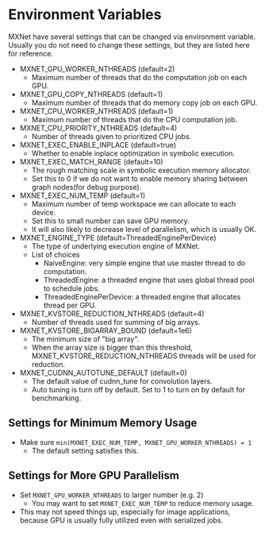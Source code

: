 Environment Variables
=====================
MXNet have several settings that can be changed via environment variable.
Usually you do not need to change these settings, but they are listed here for reference.

* MXNET_GPU_WORKER_NTHREADS (default=2)
  - Maximum number of threads that do the computation job on each GPU.
* MXNET_GPU_COPY_NTHREADS (default=1)
  - Maximum number of threads that do memory copy job on each GPU.
* MXNET_CPU_WORKER_NTHREADS (default=1)
  - Maximum number of threads that do the CPU computation job.
* MXNET_CPU_PRIORITY_NTHREADS (default=4)
	- Number of threads given to prioritized CPU jobs.
* MXNET_EXEC_ENABLE_INPLACE (default=true)
  - Whether to enable inplace optimization in symbolic execution.
* MXNET_EXEC_MATCH_RANGE (default=10)
  - The rough matching scale in symbolic execution memory allocator.
  - Set this to 0 if we do not want to enable memory sharing between graph nodes(for debug purpose).
* MXNET_EXEC_NUM_TEMP (default=1)
  - Maximum number of temp workspace we can allocate to each device.
  - Set this to small number can save GPU memory.
  - It will also likely to decrease level of parallelism, which is usually OK.
* MXNET_ENGINE_TYPE (default=ThreadedEnginePerDevice)
  - The type of underlying execution engine of MXNet.
  - List of choices
    - NaiveEngine: very simple engine that use master thread to do computation.
    - ThreadedEngine: a threaded engine that uses global thread pool to schedule jobs.
    - ThreadedEnginePerDevice: a threaded engine that allocates thread per GPU.
* MXNET_KVSTORE_REDUCTION_NTHREADS (default=4)
	- Number of threads used for summing of big arrays.
* MXNET_KVSTORE_BIGARRAY_BOUND (default=1e6)
	- The minimum size of "big array".
	- When the array size is bigger than this threshold, MXNET_KVSTORE_REDUCTION_NTHREADS threads will be used for reduction.
* MXNET_CUDNN_AUTOTUNE_DEFAULT (default=0)
    - The default value of cudnn_tune for convolution layers.
    - Auto tuning is turn off by default. Set to 1 to turn on by default for benchmarking.

Settings for Minimum Memory Usage
---------------------------------
- Make sure ```min(MXNET_EXEC_NUM_TEMP, MXNET_GPU_WORKER_NTHREADS) = 1```
  - The default setting satisfies this.

Settings for More GPU Parallelism
---------------------------------
- Set ```MXNET_GPU_WORKER_NTHREADS``` to larger number (e.g. 2)
  - You may want to set ```MXNET_EXEC_NUM_TEMP``` to reduce memory usage.
- This may not speed things up, especially for image applications, because GPU is usually fully utilized even with serialized jobs.

